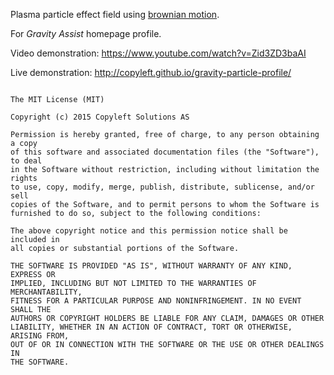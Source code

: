 Plasma particle effect field using [brownian motion](https://en.wikipedia.org/wiki/Brownian_motion).

For *Gravity Assist* homepage profile.

Video demonstration: https://www.youtube.com/watch?v=Zid3ZD3baAI

Live demonstration: http://copyleft.github.io/gravity-particle-profile/

```

The MIT License (MIT)

Copyright (c) 2015 Copyleft Solutions AS

Permission is hereby granted, free of charge, to any person obtaining a copy
of this software and associated documentation files (the "Software"), to deal
in the Software without restriction, including without limitation the rights
to use, copy, modify, merge, publish, distribute, sublicense, and/or sell
copies of the Software, and to permit persons to whom the Software is
furnished to do so, subject to the following conditions:

The above copyright notice and this permission notice shall be included in
all copies or substantial portions of the Software.

THE SOFTWARE IS PROVIDED "AS IS", WITHOUT WARRANTY OF ANY KIND, EXPRESS OR
IMPLIED, INCLUDING BUT NOT LIMITED TO THE WARRANTIES OF MERCHANTABILITY,
FITNESS FOR A PARTICULAR PURPOSE AND NONINFRINGEMENT. IN NO EVENT SHALL THE
AUTHORS OR COPYRIGHT HOLDERS BE LIABLE FOR ANY CLAIM, DAMAGES OR OTHER
LIABILITY, WHETHER IN AN ACTION OF CONTRACT, TORT OR OTHERWISE, ARISING FROM,
OUT OF OR IN CONNECTION WITH THE SOFTWARE OR THE USE OR OTHER DEALINGS IN
THE SOFTWARE.

```
